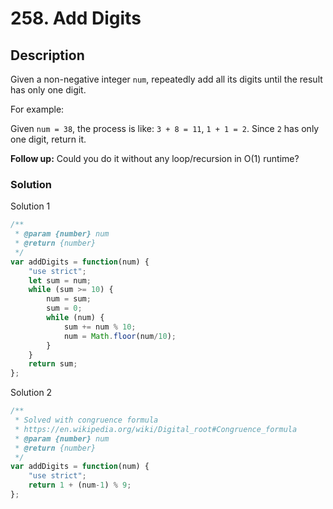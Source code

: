# 258. Add Digits

## Description

Given a non-negative integer `num`, repeatedly add all its digits until the result has only one digit.

For example:

Given `num = 38`, the process is like: `3 + 8 = 11`, `1 + 1 = 2`. Since `2` has only one digit, return it.

**Follow up:**
Could you do it without any loop/recursion in O(1) runtime?

### Solution
Solution 1
```javascript
/**
 * @param {number} num
 * @return {number}
 */
var addDigits = function(num) {
    "use strict";
    let sum = num;
    while (sum >= 10) {
        num = sum;
        sum = 0;
        while (num) {
            sum += num % 10;
            num = Math.floor(num/10);
        }
    }
    return sum;
};
```
Solution 2
```javascript
/**
 * Solved with congruence formula
 * https://en.wikipedia.org/wiki/Digital_root#Congruence_formula
 * @param {number} num
 * @return {number}
 */
var addDigits = function(num) {
    "use strict";
    return 1 + (num-1) % 9;
};
```
